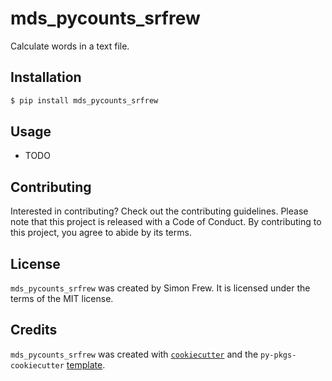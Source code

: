 # mds_pycounts_srfrew

Calculate words in a text file.

## Installation

```bash
$ pip install mds_pycounts_srfrew
```

## Usage

- TODO

## Contributing

Interested in contributing? Check out the contributing guidelines. Please note that this project is released with a Code of Conduct. By contributing to this project, you agree to abide by its terms.

## License

`mds_pycounts_srfrew` was created by Simon Frew. It is licensed under the terms of the MIT license.

## Credits

`mds_pycounts_srfrew` was created with [`cookiecutter`](https://cookiecutter.readthedocs.io/en/latest/) and the `py-pkgs-cookiecutter` [template](https://github.com/py-pkgs/py-pkgs-cookiecutter).
